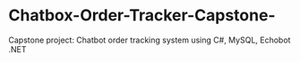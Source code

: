 # Chatbox-Order-Tracker-Capstone-
Capstone project: Chatbot order tracking system using C#, MySQL, Echobot .NET
